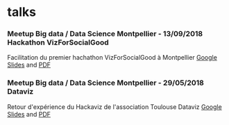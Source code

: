 # talks

### Meetup Big data / Data Science Montpellier - 13/09/2018 Hackathon VizForSocialGood
Facilitation du premier hachathon VizForSocialGood à Montpellier
[Google Slides](https://docs.google.com/presentation/d/1Y5tYAOOjAo8_Ihr83ecYusuhD-oEDUpodQcgH6rhe2U/edit?usp=sharing) and [PDF](https://github.com/emaulandi/talks/blob/master/MeetupBigdataDatascienceMtp_Dataviz_13-09-18_hackaviz.pdf)


### Meetup Big data / Data Science Montpellier - 29/05/2018 Dataviz 
Retour d'expérience du Hackaviz de l'association Toulouse Dataviz
[Google Slides](https://docs.google.com/presentation/d/1M0Mq8DeUh9LdkdD0rr1ibkvtLjm0ZxbqQnxDV6oqcRc/edit?usp=sharing) and [PDF](https://github.com/emaulandi/talks/blob/master/MeetupBigdataDatascienceMtp_Dataviz_29-05-18_datavizenaction.pdf)

